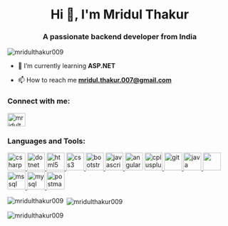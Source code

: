 <h1 align="center">Hi 👋, I'm Mridul Thakur</h1>
<h3 align="center">A passionate backend developer from India</h3>

<p align="left"> <img src="https://komarev.com/ghpvc/?username=mridulthakur009&label=Profile%20views&color=0e75b6&style=flat" alt="mridulthakur009" /> </p>

- 🌱 I’m currently learning **ASP.NET**

- 📫 How to reach me **mridul.thakur.007@gmail.com**

<h3 align="left">Connect with me:</h3>
<p align="left">
<a href="https://linkedin.com/in/mridulthakur0009" target="blank"><img align="center" src="https://brand.linkedin.com/downloads" alt="mridulthakur0009" height="30" width="40" /></a>
</p>

<h3 align="left">Languages and Tools:</h3>
<p align="left"> 
<a href="https://www.w3schools.com/cs/" target="_blank" rel="noreferrer"> <img src="https://upload.wikimedia.org/wikipedia/commons/4/4f/Csharp_Logo.png" alt="csharp" width="40" height="40"/> </a> 
<a href="https://dotnet.microsoft.com/" target="_blank" rel="noreferrer"> <img src="https://cdn.iconscout.com/icon/free/png-512/free-dotnet-283005.png?f=webp&w=256" alt="dotnet" width="40" height="40"/> </a> 
<a href="https://www.w3.org/html/" target="_blank" rel="noreferrer"> <img src="https://upload.wikimedia.org/wikipedia/commons/thumb/6/61/HTML5_logo_and_wordmark.svg/512px-HTML5_logo_and_wordmark.svg.png" alt="html5" width="40" height="40"/> </a> 
<a href="https://www.w3schools.com/css/" target="_blank" rel="noreferrer"> <img src="https://upload.wikimedia.org/wikipedia/commons/d/d5/CSS3_logo_and_wordmark.svg" alt="css3" width="40" height="40"/> </a> 
<a href="https://upload.wikimedia.org/wikipedia/commons/b/b2/Bootstrap_logo.svg" target="_blank" rel="noreferrer"> <img src="https://upload.wikimedia.org/wikipedia/commons/b/b2/Bootstrap_logo.svg" alt="bootstrap" width="40" height="40"/> </a> 
<a href="https://angular.io" target="_blank" rel="noreferrer"> <a href="https://developer.mozilla.org/en-US/docs/Web/JavaScript" target="_blank" rel="noreferrer"> <img src="https://upload.wikimedia.org/wikipedia/commons/thumb/6/6a/JavaScript-logo.png/600px-JavaScript-logo.png" alt="javascript" width="40" height="40"/> </a> <img src="https://angular.io/assets/images/logos/angular/angular.svg" alt="angular" width="40" height="40"/> </a>  <a href="https://www.w3schools.com/cpp/" target="_blank" rel="noreferrer"> <img src="https://upload.wikimedia.org/wikipedia/commons/thumb/1/18/ISO_C%2B%2B_Logo.svg/306px-ISO_C%2B%2B_Logo.svg.png" alt="cplusplus" width="40" height="40"/> </a>   <a href="https://git-scm.com/" target="_blank" rel="noreferrer"> <img src="https://www.vectorlogo.zone/logos/git-scm/git-scm-icon.svg" alt="git" width="40" height="40"/> </a>  <a href="https://www.java.com" target="_blank" rel="noreferrer"> <img src="https://static.javatpoint.com/core/images/java-logo1.png" alt="java" width="40" height="40"/> </a>  <a href="https://www.mongodb.com/" target="_blank" rel="noreferrer"> <img src="https://upload.wikimedia.org/wikipedia/commons/thumb/9/93/MongoDB_Logo.svg/512px-MongoDB_Logo.svg.png?20190626143224" width="40" height="40"/> </a> <a href="https://www.microsoft.com/en-us/sql-server" target="_blank" rel="noreferrer"> <img src="https://www.svgrepo.com/show/303229/microsoft-sql-server-logo.svg" alt="mssql" width="40" height="40"/> </a> <a href="https://www.mysql.com/" target="_blank" rel="noreferrer"> <img src="https://www.mysql.com/common/logos/logo-mysql-170x115.png" alt="mysql" width="40" height="40"/> </a> <a href="https://postman.com" target="_blank" rel="noreferrer"> <img src="https://www.vectorlogo.zone/logos/getpostman/getpostman-icon.svg" alt="postman" width="40" height="40"/> </a> </p>

<p><img align="left" src="https://github-readme-stats.vercel.app/api/top-langs?username=mridulthakur009&show_icons=true&locale=en&layout=compact" alt="mridulthakur009" /></p>

<p>&nbsp;<img align="center" src="https://github-readme-stats.vercel.app/api?username=mridulthakur009&show_icons=true&locale=en" alt="mridulthakur009" /></p>

<p><img align="center" src="https://github-readme-streak-stats.herokuapp.com/?user=mridulthakur009&" alt="mridulthakur009" /></p>
